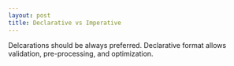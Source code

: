 ```yaml
---
layout: post
title: Declarative vs Imperative
---
```


Delcarations should be always preferred. Declarative format allows validation, pre-processing, and optimization.
